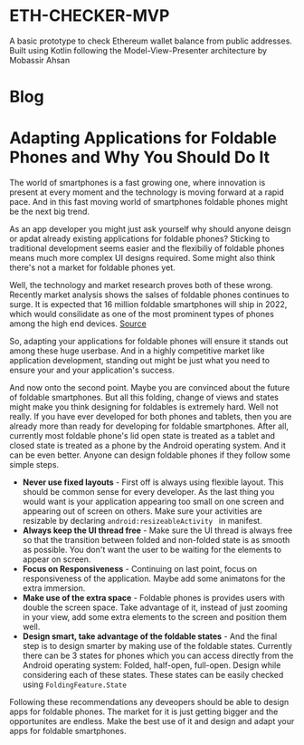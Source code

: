 # ETH-CHECKER-MVP
A basic prototype to check Ethereum wallet balance from public addresses. 
Built using Kotlin following the Model-View-Presenter architecture by Mobassir Ahsan

# Blog

# Adapting Applications for Foldable Phones and Why You Should Do It

The world of smartphones is a fast growing one, where innovation is present at every moment and the technology is moving forward at a rapid pace. And in this fast moving world of smartphones foldable phones might be the next big trend. 

As an app developer you might just ask yourself why should anyone deisgn or apdat already existing applications for foldable phones? Sticking to traditional development seems easier and the flexibiliy of foldable phones means much more complex UI designs required. Some might also think there's not a market for foldable phones yet. 

Well, the technology and market research proves both of these wrong. Recently market analysis shows the salses of foldable phones continues to surge. It is expected that 16 million foldable smartphones will ship in 2022, which would consilidate as one of the most prominent types of phones among the high end devices. [Source](https://www.displaysupplychain.com/press-release/foldable-smartphones-continued-to-surge-in-q122-strong-growth-expected-in-2022)

So, adapting your applications for foldable phones will ensure it stands out among these huge userbase. And in a highly competitive market like application development, standing out might be  just what you need to ensure your and your application's success.

And now onto the second point. Maybe you are convinced about the future of foldable smartphones. But all this folding, change of views and states might make you think designing for foldables is extremely hard. Well not really. If you have ever developed for both phones and tablets, then you are already more than ready for developing for foldable smartphones. After all, currently most foldable phone's lid open state is treated as a tablet and closed state is treated as a phone by the Android operating system. And it can be even better. Anyone can design foldable phones if they follow some simple steps. 

* **Never use fixed layouts** - First off is always using flexible layout. This should be common sense for every developer. As the last thing you would want is your application appearing too small on one screen and appearing out of screen on others. Make sure your activities are resizable by declaring `android:resizeableActivity
` in manifest.
* **Always keep the UI thread free** - Make sure the UI thread is always free so that the transition between folded and non-folded state is as smooth as possible. You don't want the user to be waiting for the elements to appear on screen.
* **Focus on Responsiveness** - Continuing on last point, focus on responsiveness of the application. Maybe add some animatons for the extra immersion.
* **Make use of the extra space** - Foldable phones is provides users with double the screen space. Take advantage of it, instead of just zooming in your view, add some extra elements to the screen and position them well.
* **Design smart, take advantage of the foldable states** - And the final step is to design smarter by making use of the foldable states. Currently there can be 3 states for phones which you can access directly from the Android operating system: Folded, half-open, full-open. Design while considering each of these states. These states can be easily checked using `FoldingFeature.State`

Following these recommendations any deveopers should be able to design apps for foldable phones. The market for it is just getting bigger and the opportunites are endless. Make the best use of it and design and adapt your apps for foldable smartphones. 

